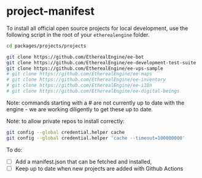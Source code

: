 # project-manifest

To install all official open source projects for local development, use the following script in the root of your `etherealengine` folder.

```bash
cd packages/projects/projects

git clone https://github.com/EtherealEngine/ee-bot
git clone https://github.com/EtherealEngine/ee-development-test-suite
git clone https://github.com/EtherealEngine/ee-vps-sample
# git clone https://github.com/EtherealEngine/ee-maps
# git clone https://github.com/EtherealEngine/ee-inventory
# git clone https://github.com/EtherealEngine/ee-i18n
# git clone https://github.com/EtherealEngine/ee-digital-beings
```

Note: commands starting with a # are not currently up to date with the engine - we are working diligently to get these up to date.

Note: to allow private repos to install correctly:
```bash
git config --global credential.helper cache
git config --global credential.helper 'cache --timeout=100000000'
```

To do:

- [ ] Add a manifest.json that can be fetched and installed,
- [ ] Keep up to date when new projects are added with Github Actions
